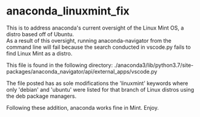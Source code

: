# anaconda_linuxmint_fix
This is to address anaconda's current oversight of the Linux Mint OS, a distro based off of Ubuntu.  
As a result of this oversight, running anaconda-navigator from the command line will fail because the search
conducted in vscode.py fails to find Linux Mint as a distro.

This file is found in the following directory: 
./anaconda3/lib/python3.7/site-packages/anaconda_navigator/api/external_apps/vscode.py

The file posted has as sole modifications the 'linuxmint' keywords where only 'debian' and 'ubuntu' were listed for 
that branch of Linux distros using the deb package managers.

Following these addition, anaconda works fine in Mint.
Enjoy.
